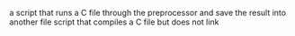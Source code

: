a script that runs a C file through the preprocessor and save the result into another file
script that compiles a C file but does not link
